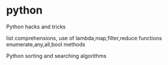 # python

Python hacks and tricks

list comprehensions, use of lambda,map,filter,reduce functions
enumerate,any,all,bool methods

Python sorting and searching algorithms
